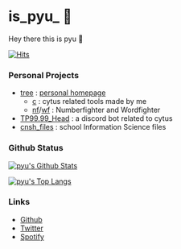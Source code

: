 # is_pyu_ 🌙
Hey there this is pyu 👋

[![Hits](https://hits.seeyoufarm.com/api/count/incr/badge.svg?url=https%3A%2F%2Fgithub.com%2Fis-pyu%2Fhit-counter&count_bg=%2337BA9B&title_bg=%23555555&icon=&icon_color=%23E7E7E7&title=hits&edge_flat=false)](https://hits.seeyoufarm.com)


### Personal Projects
+ [tree](https://github.com/is-pyu/tree) : [personal homepage](https://tree.pyudi.ml)
	+ [c](https://c.pyudi.ml) : cytus related tools made by me
	+ [nf](https://tree.pyudi.ml/nf.html)/[wf](https://tree.pyudi.ml/wf.html) : Numberfighter and Wordfighter
+ [TP99.99_Head](https://github.com/is-pyu/TP99.99_Head) : a discord bot related to cytus
+ [cnsh_files](https://github.com/is-pyu/cnsh_files) : school Information Science files

### Github Status

[![pyu's Github Stats](https://github-readme-stats.vercel.app/api?username=is-pyu&title_color=37ba9b)](https://github.com/is-pyu/)

[![pyu's Top Langs](https://github-readme-stats.vercel.app/api/top-langs/?username=is-pyu&title_color=37ba9b)](https://github.com/is-pyu/)

### Links
+ [Github](https://github.com/is-pyu)
+ [Twitter](https://twitter.com/is_pyu_)
+ [Spotify](https://open.spotify.com/user/31ep4pzl33za4teycfl7bvuuleq4?si=RI2nxjjQTwm_MPhTxfvc7Q)
